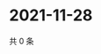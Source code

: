 # 2021-11-28

共 0 条

<!-- BEGIN WEIBO -->
<!-- 最后更新时间 Sun Nov 28 2021 14:00:51 GMT+0800 (China Standard Time) -->

<!-- END WEIBO -->
